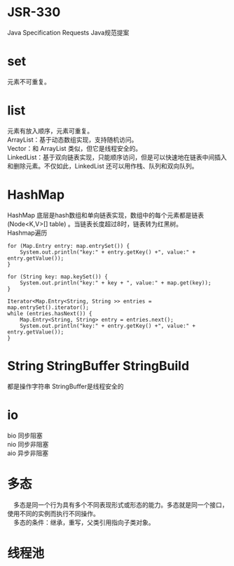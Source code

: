 # JSR-330
Java Specification Requests Java规范提案
# set
元素不可重复。
# list
元素有放入顺序，元素可重复。  
ArrayList：基于动态数组实现，支持随机访问。  
Vector：和 ArrayList 类似，但它是线程安全的。   
LinkedList：基于双向链表实现，只能顺序访问，但是可以快速地在链表中间插入和删除元素。不仅如此，LinkedList 还可以用作栈、队列和双向队列。  
# HashMap
HashMap 底层是hash数组和单向链表实现，数组中的每个元素都是链表(Node<K,V>[] table) 。当链表长度超过8时，链表转为红黑树。  
Hashmap遍历
```
for (Map.Entry entry: map.entrySet()) {
    System.out.println("key:" + entry.getKey() +", value:" +  entry.getValue());
}

for (String key: map.keySet()) {
    System.out.println("key:" + key + ", value:" + map.get(key));
}

Iterator<Map.Entry<String, String >> entries = map.entrySet().iterator();
while (entries.hasNext()) {
    Map.Entry<String, String> entry = entries.next();
    System.out.println("key:" + entry.getKey() +", value:" +  entry.getValue());
}
```
# String StringBuffer StringBuild
都是操作字符串
StringBuffer是线程安全的
# io
bio 同步阻塞  
nio 同步非阻塞  
aio 异步非阻塞  
# 多态
&ensp;&ensp;多态是同一个行为具有多个不同表现形式或形态的能力。多态就是同一个接口，使用不同的实例而执行不同操作。  
&ensp;&ensp;多态的条件：继承，重写，父类引用指向子类对象。

# 线程池



